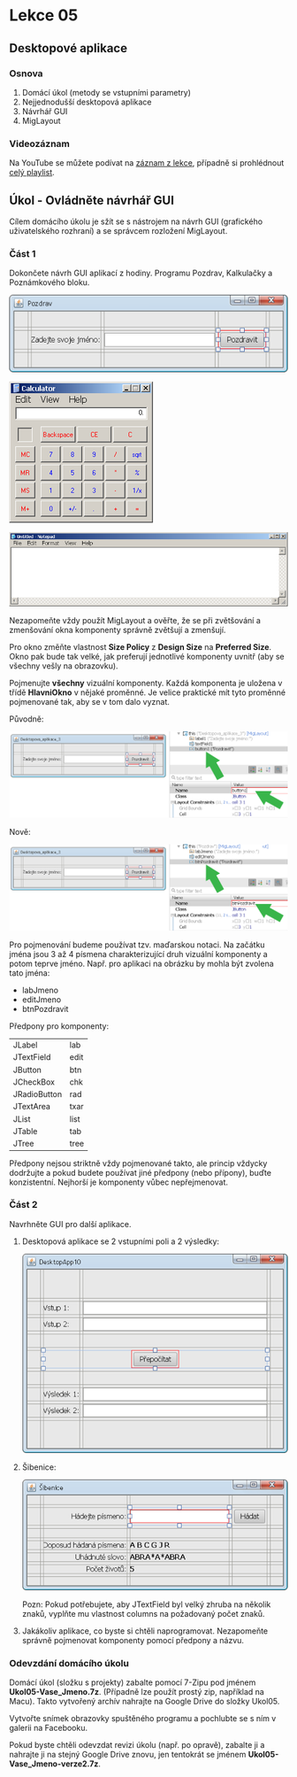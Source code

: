 Lekce 05
========

Desktopové aplikace
-------------------

### Osnova

1. Domácí úkol (metody se vstupními parametry)
1. Nejjednodušší desktopová aplikace
1. Návrhář GUI
1. MigLayout

### Videozáznam

Na YouTube se můžete podívat na [záznam z lekce](https://www.youtube.com/watch?v=2EblzN4GtMI),
případně si prohlédnout [celý playlist](https://www.youtube.com/playlist?list=PLUVJxzuCt9AROpKl3Hu-DvdgQV-xHaoQY).

Úkol - Ovládněte návrhář GUI
----------------------------

Cílem domácího úkolu je sžít se s nástrojem na návrh GUI (grafického uživatelského rozhraní) a se správcem rozložení
MigLayout.

### Část 1

Dokončete návrh GUI aplikací z hodiny. Programu Pozdrav, Kalkulačky a Poznámkového bloku.

![](ukol05-pozdrav.png)

![](ukol05-kalkulacka.png)

![](ukol05-notepad.png)

Nezapomeňte vždy použít MigLayout a ověřte, že se při zvětšování a zmenšování okna komponenty správně zvětšují a
zmenšují.

Pro okno změňte vlastnost **Size Policy** z **Design Size** na **Preferred Size**. Okno pak bude tak velké, jak preferují jednotlivé
komponenty uvnitř (aby se všechny vešly na obrazovku).

Pojmenujte **všechny** vizuální komponenty. Každá komponenta je uložena v třídě **HlavniOkno** v nějaké proměnné. Je
velice praktické mít tyto proměnné pojmenované tak, aby se v tom dalo vyznat.

Původně:

![](ukol05-prejmenovani1.png)

Nově:

![](ukol05-prejmenovani2.png)

Pro pojmenování budeme používat tzv. maďarskou notaci. Na začátku jména jsou 3 až 4 písmena charakterizující druh
vizuální komponenty a potom teprve jméno. Např. pro aplikaci na obrázku by mohla být zvolena tato jména:

* labJmeno
* editJmeno
* btnPozdravit

Předpony pro komponenty:

<table>
<tr><td>JLabel</td><td>lab</td></tr>
<tr><td>JTextField</td><td>edit</td></tr>
<tr><td>JButton</td><td>btn</td></tr>
<tr><td>JCheckBox</td><td>chk</td></tr>
<tr><td>JRadioButton</td><td>rad</td></tr>
<tr><td>JTextArea</td><td>txar</td></tr>
<tr><td>JList</td><td>list</td></tr>
<tr><td>JTable</td><td>tab</td></tr>
<tr><td>JTree</td><td>tree</td></tr>
</table>

Předpony nejsou striktně vždy pojmenované takto, ale princip vždycky dodržujte a pokud budete používat jiné předpony
(nebo přípony), buďte konzistentní. Nejhorší je komponenty vůbec nepřejmenovat.

### Část 2

Navrhněte GUI pro další aplikace.

1. Desktopová aplikace se 2 vstupními poli a 2 výsledky:

    ![](ukol05-2vstupy.png)

1. Šibenice:

    ![](ukol05-sibenice.png)

    Pozn: Pokud potřebujete, aby JTextField byl velký zhruba na několik znaků, vyplňte mu vlastnost columns na
	požadovaný počet znaků.

1. Jakákoliv aplikace, co byste si chtěli naprogramovat. Nezapomeňte správně pojmenovat komponenty pomocí předpony a
   názvu.

### Odevzdání domácího úkolu

Domácí úkol (složku s projekty) zabalte pomocí 7-Zipu pod jménem **Ukol05-Vase_Jmeno.7z**. (Případně lze použít prostý
zip, například na Macu). Takto vytvořený archív nahrajte na Google Drive do složky Ukol05.

Vytvořte snímek obrazovky spuštěného programu a pochlubte se s ním v galerii na Facebooku.

Pokud byste chtěli odevzdat revizi úkolu (např. po opravě), zabalte ji a nahrajte ji na stejný Google Drive znovu, jen
tentokrát se jménem **Ukol05-Vase_Jmeno-verze2.7z**.
